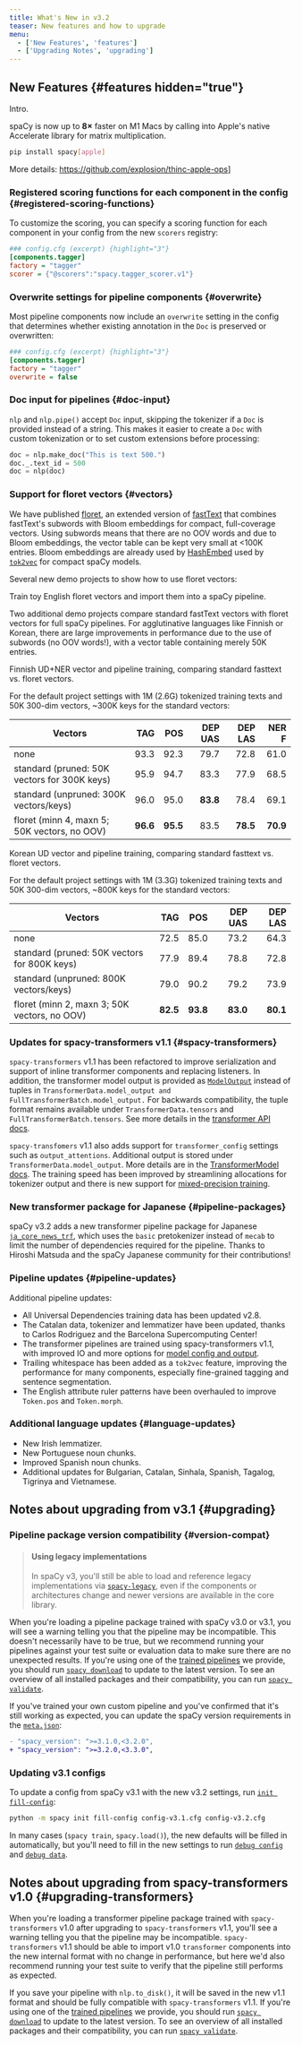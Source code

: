 ```yaml
---
title: What's New in v3.2
teaser: New features and how to upgrade
menu:
  - ['New Features', 'features']
  - ['Upgrading Notes', 'upgrading']
---
```


## New Features {#features hidden="true"}

Intro.

<Infobox title="Improve performance for spaCy on Apple M1 with AppleOps" variant="warning" emoji="📣">

spaCy is now up to **8&times;** faster on M1 Macs by calling into Apple's native
Accelerate library for matrix multiplication.

```bash
pip install spacy[apple]
```

More details: https://github.com/explosion/thinc-apple-ops]

</Infobox>

### Registered scoring functions for each component in the config {#registered-scoring-functions}

To customize the scoring, you can specify a scoring function for each component
in your config from the new `scorers` registry:

```ini
### config.cfg (excerpt) {highlight="3"}
[components.tagger]
factory = "tagger"
scorer = {"@scorers":"spacy.tagger_scorer.v1"}
```

### Overwrite settings for pipeline components {#overwrite}

Most pipeline components now include an `overwrite` setting in the config that
determines whether existing annotation in the `Doc` is preserved or overwritten:

```ini
### config.cfg (excerpt) {highlight="3"}
[components.tagger]
factory = "tagger"
overwrite = false
```

### Doc input for pipelines {#doc-input}

`nlp` and `nlp.pipe()` accept `Doc` input, skipping the tokenizer if a `Doc` is
provided instead of a string. This makes it easier to create a `Doc` with custom
tokenization or to set custom extensions before processing:

```python
doc = nlp.make_doc("This is text 500.")
doc._.text_id = 500
doc = nlp(doc)
```

### Support for floret vectors {#vectors}

We have published [floret](https://github.com/explosion/floret), an extended
version of [fastText](https://fasttext.cc) that combines fastText's subwords
with Bloom embeddings for compact, full-coverage vectors. Using subwords means
that there are no OOV words and due to Bloom embeddings, the vector table can be
kept very small at <100K entries. Bloom embeddings are already used by
[HashEmbed](https://thinc.ai/docs/api-layers#hashembed) used by
[`tok2vec`](https://spacy.io/api/architectures#tok2vec-arch) for compact spaCy
models.

Several new demo projects to show how to use floret vectors:

<Project id="pipeline/floret_vectors_demo">

Train toy English floret vectors and import them into a spaCy pipeline.

</Project>

Two additional demo projects compare standard fastText vectors with floret
vectors for full spaCy pipelines. For agglutinative languages like Finnish or
Korean, there are large improvements in performance due to the use of subwords
(no OOV words!), with a vector table containing merely 50K entries.

<Project id="pipeline/floret_fi_core_demo">

Finnish UD+NER vector and pipeline training, comparing standard fasttext vs.
floret vectors.

For the default project settings with 1M (2.6G) tokenized training texts and 50K
300-dim vectors, ~300K keys for the standard vectors:

| Vectors                                      |      TAG |      POS |  DEP UAS |  DEP LAS |    NER F |
| -------------------------------------------- | -------: | -------: | -------: | -------: | -------: |
| none                                         |     93.3 |     92.3 |     79.7 |     72.8 |     61.0 |
| standard (pruned: 50K vectors for 300K keys) |     95.9 |     94.7 |     83.3 |     77.9 |     68.5 |
| standard (unpruned: 300K vectors/keys)       |     96.0 |     95.0 | **83.8** |     78.4 |     69.1 |
| floret (minn 4, maxn 5; 50K vectors, no OOV) | **96.6** | **95.5** |     83.5 | **78.5** | **70.9** |

</Project>

<Project id="pipeline/floret_ko_ud_demo">

Korean UD vector and pipeline training, comparing standard fasttext vs. floret
vectors.

For the default project settings with 1M (3.3G) tokenized training texts and 50K
300-dim vectors, ~800K keys for the standard vectors:

| Vectors                                      |      TAG |      POS |  DEP UAS |  DEP LAS |
| -------------------------------------------- | -------: | -------: | -------: | -------: |
| none                                         |     72.5 |     85.0 |     73.2 |     64.3 |
| standard (pruned: 50K vectors for 800K keys) |     77.9 |     89.4 |     78.8 |     72.8 |
| standard (unpruned: 800K vectors/keys)       |     79.0 |     90.2 |     79.2 |     73.9 |
| floret (minn 2, maxn 3; 50K vectors, no OOV) | **82.5** | **93.8** | **83.0** | **80.1** |

</Project>

### Updates for spacy-transformers v1.1 {#spacy-transformers}

`spacy-transformers` v1.1 has been refactored to improve serialization and
support of inline transformer components and replacing listeners. In addition,
the transformer model output is provided as
[`ModelOutput`](https://huggingface.co/transformers/main_classes/output.html?highlight=modeloutput#transformers.file_utils.ModelOutput)
instead of tuples in
`TransformerData.model_output and FullTransformerBatch.model_output.` For
backwards compatibility, the tuple format remains available under
`TransformerData.tensors` and `FullTransformerBatch.tensors`. See more details
in the
[transformer API docs](https://spacy.io/api/architectures#TransformerModel).

`spacy-transfomers` v1.1 also adds support for `transformer_config` settings
such as `output_attentions`. Additional output is stored under
`TransformerData.model_output`. More details are in the
[TransformerModel docs](https://spacy.io/api/architectures#TransformerModel).
The training speed has been improved by streamlining allocations for tokenizer
output and there is new support for
[mixed-precision training](https://spacy.io/api/architectures#TransformerModel).

### New transformer package for Japanese {#pipeline-packages}

spaCy v3.2 adds a new transformer pipeline package for Japanese
[`ja_core_news_trf`](https://spacy.io/models/ja#ja_core_news_trf), which uses
the `basic` pretokenizer instead of `mecab` to limit the number of dependencies
required for the pipeline. Thanks to Hiroshi Matsuda and the spaCy Japanese
community for their contributions!

### Pipeline updates {#pipeline-updates}

Additional pipeline updates:

- All Universal Dependencies training data has been updated v2.8.
- The Catalan data, tokenizer and lemmatizer have been updated, thanks to Carlos
  Rodriguez and the Barcelona Supercomputing Center!
- The transformer pipelines are trained using spacy-transformers v1.1, with
  improved IO and more options for
  [model config and output](https://spacy.io/api/architectures#TransformerModel).
- Trailing whitespace has been added as a `tok2vec` feature, improving the
  performance for many components, especially fine-grained tagging and sentence
  segmentation.
- The English attribute ruler patterns have been overhauled to improve
  `Token.pos` and `Token.morph`.

### Additional language updates {#language-updates}

- New Irish lemmatizer.
- New Portuguese noun chunks.
- Improved Spanish noun chunks.
- Additional updates for Bulgarian, Catalan, Sinhala, Spanish, Tagalog,
  Tigrinya and Vietnamese.

## Notes about upgrading from v3.1 {#upgrading}

### Pipeline package version compatibility {#version-compat}

> #### Using legacy implementations
>
> In spaCy v3, you'll still be able to load and reference legacy implementations
> via [`spacy-legacy`](https://github.com/explosion/spacy-legacy), even if the
> components or architectures change and newer versions are available in the
> core library.

When you're loading a pipeline package trained with spaCy v3.0 or v3.1, you will
see a warning telling you that the pipeline may be incompatible. This doesn't
necessarily have to be true, but we recommend running your pipelines against
your test suite or evaluation data to make sure there are no unexpected results.
If you're using one of the [trained pipelines](/models) we provide, you should
run [`spacy download`](/api/cli#download) to update to the latest version. To
see an overview of all installed packages and their compatibility, you can run
[`spacy validate`](/api/cli#validate).

If you've trained your own custom pipeline and you've confirmed that it's still
working as expected, you can update the spaCy version requirements in the
[`meta.json`](/api/data-formats#meta):

```diff
- "spacy_version": ">=3.1.0,<3.2.0",
+ "spacy_version": ">=3.2.0,<3.3.0",
```

### Updating v3.1 configs

To update a config from spaCy v3.1 with the new v3.2 settings, run
[`init fill-config`](/api/cli#init-fill-config):

```bash
python -m spacy init fill-config config-v3.1.cfg config-v3.2.cfg
```

In many cases (`spacy train`, `spacy.load()`), the new defaults will be filled
in automatically, but you'll need to fill in the new settings to run
[`debug config`](/api/cli#debug) and [`debug data`](/api/cli#debug-data).

## Notes about upgrading from spacy-transformers v1.0 {#upgrading-transformers}

When you're loading a transformer pipeline package trained with
`spacy-transformers` v1.0 after upgrading to `spacy-transformers` v1.1, you'll
see a warning telling you that the pipeline may be incompatible.
`spacy-transformers` v1.1 should be able to import v1.0 `transformer` components
into the new internal format with no change in performance, but here we'd also
recommend running your test suite to verify that the pipeline still performs as
expected.

If you save your pipeline with `nlp.to_disk()`, it will be saved in the new v1.1
format and should be fully compatible with `spacy-transformers` v1.1. If you're
using one of the [trained pipelines](/models) we provide, you should run
[`spacy download`](/api/cli#download) to update to the latest version. To see an
overview of all installed packages and their compatibility, you can run
[`spacy validate`](/api/cli#validate).
